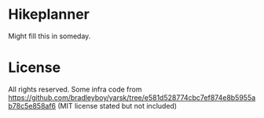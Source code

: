 # Hikeplanner

Might fill this in someday.

# License

All rights reserved.
Some infra code from https://github.com/bradleyboy/yarsk/tree/e581d528774cbc7ef874e8b5955ab78c5e858af6 (MIT license stated but not included)